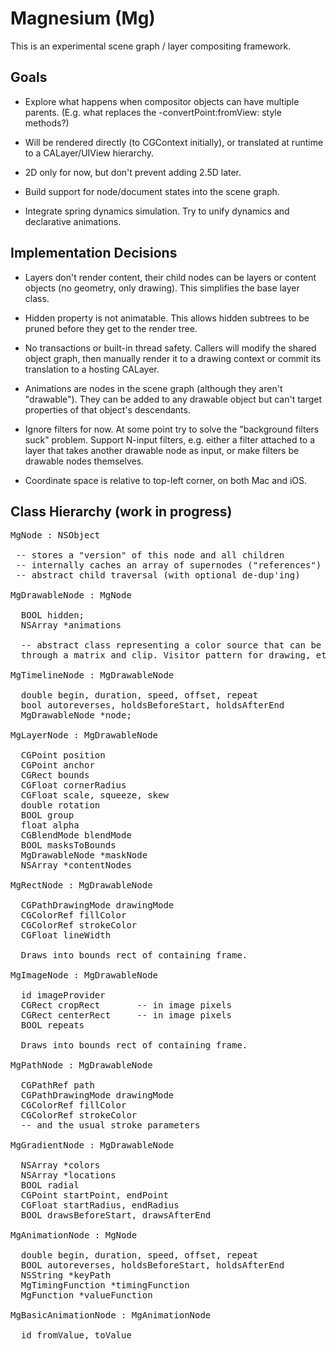 
# Magnesium (Mg)

This is an experimental scene graph / layer compositing framework.


## Goals

- Explore what happens when compositor objects can have multiple
parents. (E.g. what replaces the -convertPoint:fromView: style methods?)

- Will be rendered directly (to CGContext initially), or translated at
runtime to a CALayer/UIView hierarchy.

- 2D only for now, but don't prevent adding 2.5D later.

- Build support for node/document states into the scene graph.

- Integrate spring dynamics simulation. Try to unify dynamics and
declarative animations.


## Implementation Decisions

- Layers don't render content, their child nodes can be layers or
content objects (no geometry, only drawing). This simplifies the base
layer class.

- Hidden property is not animatable. This allows hidden subtrees to be
pruned before they get to the render tree.

- No transactions or built-in thread safety. Callers will modify the
shared object graph, then manually render it to a drawing context or
commit its translation to a hosting CALayer.

- Animations are nodes in the scene graph (although they aren't
"drawable"). They can be added to any drawable object but can't target
properties of that object's descendants.

- Ignore filters for now. At some point try to solve the "background
filters suck" problem. Support N-input filters, e.g. either a filter
attached to a layer that takes another drawable node as input, or make
filters be drawable nodes themselves.

- Coordinate space is relative to top-left corner, on both Mac and iOS.


## Class Hierarchy (work in progress)

<pre>
MgNode : NSObject

 -- stores a "version" of this node and all children
 -- internally caches an array of supernodes ("references")
 -- abstract child traversal (with optional de-dup'ing)

MgDrawableNode : MgNode

  BOOL hidden;
  NSArray<MgAnimationNode> *animations

  -- abstract class representing a color source that can be drawn
  through a matrix and clip. Visitor pattern for drawing, etc

MgTimelineNode : MgDrawableNode

  double begin, duration, speed, offset, repeat
  bool autoreverses, holdsBeforeStart, holdsAfterEnd
  MgDrawableNode *node;

MgLayerNode : MgDrawableNode

  CGPoint position
  CGPoint anchor
  CGRect bounds
  CGFloat cornerRadius
  CGFloat scale, squeeze, skew
  double rotation
  BOOL group
  float alpha
  CGBlendMode blendMode
  BOOL masksToBounds
  MgDrawableNode *maskNode
  NSArray<MgDrawableNode> *contentNodes

MgRectNode : MgDrawableNode

  CGPathDrawingMode drawingMode
  CGColorRef fillColor
  CGColorRef strokeColor
  CGFloat lineWidth

  Draws into bounds rect of containing frame.

MgImageNode : MgDrawableNode

  id<MgImageProvider> imageProvider
  CGRect cropRect		-- in image pixels
  CGRect centerRect		-- in image pixels
  BOOL repeats

  Draws into bounds rect of containing frame.

MgPathNode : MgDrawableNode

  CGPathRef path
  CGPathDrawingMode drawingMode
  CGColorRef fillColor
  CGColorRef strokeColor
  -- and the usual stroke parameters

MgGradientNode : MgDrawableNode

  NSArray<CGColorRef> *colors
  NSArray<NSNumber> *locations
  BOOL radial
  CGPoint startPoint, endPoint
  CGFloat startRadius, endRadius
  BOOL drawsBeforeStart, drawsAfterEnd

MgAnimationNode : MgNode

  double begin, duration, speed, offset, repeat
  BOOL autoreverses, holdsBeforeStart, holdsAfterEnd
  NSString *keyPath
  MgTimingFunction *timingFunction
  MgFunction *valueFunction

MgBasicAnimationNode : MgAnimationNode

  id fromValue, toValue
</pre>
